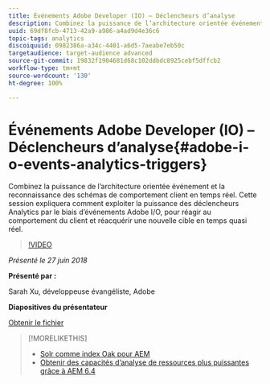 ```yaml
---
title: Événements Adobe Developer (IO) – Déclencheurs d’analyse
description: Combinez la puissance de l’architecture orientée événement et la reconnaissance des schémas de comportement client en temps réel. Cette session explique comment exploiter la puissance des déclencheurs Analytics par le biais d’événements Adobe Developer (Adobe I/O), pour réagir au comportement du client et réacquérir une nouvelle cible en temps quasi réel.
uuid: 69df8fcb-4713-42a9-a986-a4ad9d4e36c6
topic-tags: analytics
discoiquuid: 0982386a-a34c-4401-a6d5-7aeabe7eb50c
targetaudience: target-audience advanced
source-git-commit: 19832f1904681d68c102ddbdc8925cebf5dffcb2
workflow-type: tm+mt
source-wordcount: '130'
ht-degree: 100%

---
```



# Événements Adobe Developer (IO) – Déclencheurs d’analyse{#adobe-i-o-events-analytics-triggers}

Combinez la puissance de l’architecture orientée événement et la reconnaissance des schémas de comportement client en temps réel. Cette session expliquera comment exploiter la puissance des déclencheurs Analytics par le biais d’événements Adobe I/O, pour réagir au comportement du client et réacquérir une nouvelle cible en temps quasi réel.

>[!VIDEO](https://video.tv.adobe.com/v/22809/?quality=9)

*Présenté le 27 juin 2018*

**Présenté par :**

Sarah Xu, développeuse évangéliste, Adobe

**Diapositives du présentateur**

[Obtenir le fichier](assets/gems+6+27+18+adobe+io+analytics+triggers.pdf)

<!--
[Get back to the Overview](https://helpx.adobe.com/experience-manager/kt/eseminars/gems/aem-index.html)
-->

>[!MORELIKETHIS]
>
>* [Solr comme index Oak pour AEM](solr-as-an-oak-index-for-aem.md)
>* [Obtenir des capacités d’analyse de ressources plus puissantes grâce à AEM 6.4](https://helpx.adobe.com/fr/experience-manager/kt/eseminars/experience-insider/exp-asset-analytics-64.html)


<!-- this link is broken: >* [Getting the most out of digital interactions with AEM and Analytics](https://helpx.adobe.com/experience-manager/kt/eseminars/ask-the-expert/aem-getting-the-most-out-of-digital-interactions-with-aem-and-analytics.html) 
-->
